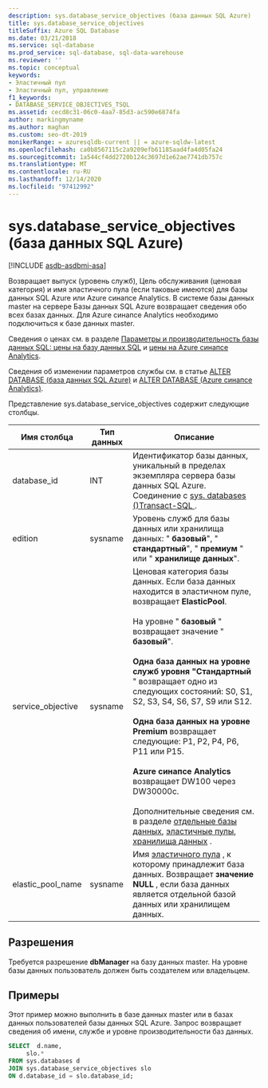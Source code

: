 ```yaml
---
description: sys.database_service_objectives (база данных SQL Azure)
title: sys.database_service_objectives
titleSuffix: Azure SQL Database
ms.date: 03/21/2018
ms.service: sql-database
ms.prod_service: sql-database, sql-data-warehouse
ms.reviewer: ''
ms.topic: conceptual
keywords:
- Эластичный пул
- Эластичный пул, управление
f1_keywords:
- DATABASE_SERVICE_OBJECTIVES_TSQL
ms.assetid: cecd8c31-06c0-4aa7-85d3-ac590e6874fa
author: markingmyname
ms.author: maghan
ms.custom: seo-dt-2019
monikerRange: = azuresqldb-current || = azure-sqldw-latest
ms.openlocfilehash: ca0b8567115c2a9209efb61185aad4fa4d05fa24
ms.sourcegitcommit: 1a544cf4dd2720b124c3697d1e62ae7741db757c
ms.translationtype: MT
ms.contentlocale: ru-RU
ms.lasthandoff: 12/14/2020
ms.locfileid: "97412992"
---
```

# <a name="sysdatabase_service_objectives-azure-sql-database"></a>sys.database_service_objectives (база данных SQL Azure)
[!INCLUDE [asdb-asdbmi-asa](../../includes/applies-to-version/asdb-asdbmi-asa.md)]

Возвращает выпуск (уровень служб), Цель обслуживания (ценовая категория) и имя эластичного пула (если таковые имеются) для базы данных SQL Azure или Azure синапсе Analytics. В системе базы данных master на сервере Базы данных SQL Azure возвращает сведения обо всех базах данных. Для Azure синапсе Analytics необходимо подключиться к базе данных master.  
  
  
 Сведения о ценах см. в разделе [Параметры и производительность базы данных SQL: цены на базу данных SQL](https://azure.microsoft.com/pricing/details/sql-database/) и [цены на Azure синапсе Analytics](https://azure.microsoft.com/pricing/details/sql-data-warehouse/).  
  
 Сведения об изменении параметров службы см. в статье [ALTER DATABASE (база данных SQL Azure)](../../t-sql/statements/alter-database-transact-sql.md) и [ALTER DATABASE (Azure синапсе Analytics)](../../t-sql/statements/alter-database-transact-sql.md?view=azure-sqldw-latest).  
  
 Представление sys.database_service_objectives содержит следующие столбцы.  
  
|Имя столбца|Тип данных|Описание|  
|-----------------|---------------|-----------------|  
|database_id|INT|Идентификатор базы данных, уникальный в пределах экземпляра сервера базы данных SQL Azure. Соединение с [sys. databases &#40;&#41;Transact-SQL ](../../relational-databases/system-catalog-views/sys-databases-transact-sql.md).|  
|edition|sysname|Уровень служб для базы данных или хранилища данных: " **базовый**", " **стандартный**", " **премиум** " или " **хранилище данных**".|  
|service_objective|sysname|Ценовая категория базы данных. Если база данных находится в эластичном пуле, возвращает **ElasticPool**.<br /><br /> На уровне " **базовый** " возвращает значение " **базовый**".<br /><br /> **Одна база данных на уровне служб уровня "Стандартный** " возвращает одно из следующих состояний: S0, S1, S2, S3, S4, S6, S7, S9 или S12.<br /><br /> **Одна база данных на уровне Premium** возвращает следующие: P1, P2, P4, P6, P11 или P15.<br /><br /> **Azure синапсе Analytics** возвращает DW100 через DW30000c.<br /><br /> Дополнительные сведения см. в разделе [отдельные базы данных](/azure/sql-database/sql-database-dtu-resource-limits-single-databases/), [эластичные пулы](/azure/sql-database/sql-database-dtu-resource-limits-elastic-pools/), [хранилища данных](/azure/sql-data-warehouse/what-is-a-data-warehouse-unit-dwu-cdwu/) .|  
|elastic_pool_name|sysname|Имя [эластичного пула](/azure/azure-sql/database/elastic-pool-overview) , к которому принадлежит база данных. Возвращает **значение NULL** , если база данных является отдельной базой данных или хранилищем данных.|  
  
## <a name="permissions"></a>Разрешения  
 Требуется разрешение **dbManager** на базу данных master.  На уровне базы данных пользователь должен быть создателем или владельцем.  
  
## <a name="examples"></a>Примеры  
 Этот пример можно выполнить в базе данных master или в базах данных пользователей базы данных SQL Azure. Запрос возвращает сведения об имени, службе и уровне производительности баз данных.  
  
```sql  
SELECT  d.name,   
     slo.*    
FROM sys.databases d   
JOIN sys.database_service_objectives slo    
ON d.database_id = slo.database_id;  
  
```  
  
